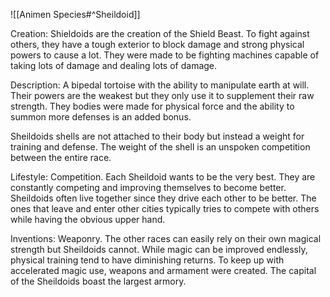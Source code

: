 ![[Animen Species#^Sheildoid]]

Creation: Shieldoids are the creation of the Shield Beast. To fight against others, they have a tough exterior to block damage and strong physical powers to cause a lot. They were made to be fighting machines capable of taking lots of damage and dealing lots of damage.

Description: A bipedal tortoise with the ability to manipulate earth at will. Their powers are the weakest but they only use it to supplement their raw strength. They bodies were made for physical force and the ability to summon more defenses is an added bonus.

Sheildoids shells are not attached to their body but instead a weight for training and defense. The weight of the shell is an unspoken competition between the entire race.

Lifestyle: Competition. Each Sheildoid wants to be the very best. They are constantly competing and improving themselves to become better. Sheildoids often live together since they drive each other to be better. The ones that leave and enter other cities typically tries to compete with others while having the obvious upper hand. 

Inventions: Weaponry. The other races can easily rely on their own magical strength but Sheildoids cannot. While magic can be improved endlessly, physical training tend to have diminishing returns. To keep up with accelerated magic use, weapons and armament were created. The capital of the Sheildoids boast the largest armory.
